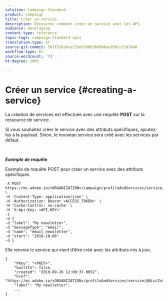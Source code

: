 ```yaml
---
solution: Campaign Standard
product: campaign
title: Créer un service
description: Découvrez comment créer un service avec les API.
audience: developing
content-type: reference
topic-tags: campaign-standard-apis
translation-type: ht
source-git-commit: 501f52624ce253eb7b0d36d908ac8502cf1d3b48
workflow-type: ht
source-wordcount: '73'
ht-degree: 100%

---
```



# Créer un service {#creating-a-service}

La création de services est effectuée avec une requête **POST** sur la ressource de service.

Si vous souhaitez créer le service avec des attributs spécifiques, ajoutez-les à la payload. Sinon, le nouveau service sera créé avec les services par défaut.

<br/>

***Exemple de requête***

Exemple de requête POST pour créer un service avec des attributs spécifiques.

```
-X POST https://mc.adobe.io/<ORGANIZATION>/campaign/profileAndServices/service/ \
-H 'Content-Type: application/json' \
-H 'Authorization: Bearer <ACCESS_TOKEN>' \
-H 'Cache-Control: no-cache' \
-H 'X-Api-Key: <API_KEY>'
-i
-d {
-d "label": "My newsletter",
-d "messageType": "email",
-d "name": "email_newsletter",
-d "start": "2019-10-06"
-d }
```

Elle renvoie le service qui vient d’être créé avec les attributs mis à jour.

```
{
    "PKey": "<PKEY>",
    "builtIn": false,
    "created": "2019-09-26 12:00:37.005Z",
    "href": "https://mc.adobe.io/<ORGANIZATION>/profileAndServices/service/@NLscZuVHxdVu9rPftvrMWFfR1zRIxQGswSOmGLrK09JTF_iWhB0JCUHEndA_vvy__k9mzOYa5NVkcWDcrK8qGh0wygahX9kRcD44kiWWSEceShn3",
    "label": "My newsletter",
    ...
}
```
